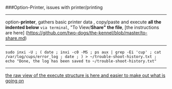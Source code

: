 ###Option-Printer, issues with printer/printing
***
option-**printer**, gathers basic printer data , copy/paste and execute **all the indented below** `via terminal`, "To View/**Share" the file**, [the instructions are here] (https://github.com/two-dogs/the-kennel/blob/master/to-share.md)
***
`
sudo inxi -U ;
(
 date ;
 inxi -c0 -MS ;
 ps aux | grep -Ei 'cup' ;
 cat /var/log/cups/error_log ;
 date ;
) > ~/trouble-shoot-history.txt ;
 echo "Done, the log has been saved to ~/trouble-shoot-history.txt"
 `
***
[the raw view of the execute structure is here and easier to make out what is going on](https://github.com/two-dogs/the-kennel/raw/master/option-network.md)
